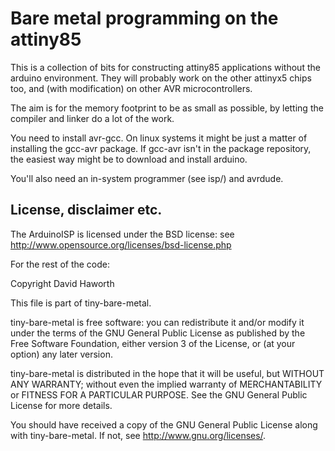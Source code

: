 # Bare metal programming on the attiny85

This is a collection of bits for constructing attiny85 applications without the arduino environment.
They will probably work on the other attinyx5 chips too, and (with modification) on other AVR
microcontrollers.

The aim is for the memory footprint to be as small as possible, by letting the compiler
and linker do a lot of the work.

You need to install avr-gcc. On linux systems it might be just a matter of installing the gcc-avr package.
If gcc-avr isn't in the package repository, the easiest way might be to download and install arduino.

You'll also need an in-system programmer (see isp/) and avrdude.

## License, disclaimer etc.

The ArduinoISP is licensed under the BSD license: see http://www.opensource.org/licenses/bsd-license.php

For the rest of the code:

Copyright David Haworth

This file is part of tiny-bare-metal.

tiny-bare-metal is free software: you can redistribute it and/or modify
it under the terms of the GNU General Public License as published by
the Free Software Foundation, either version 3 of the License, or
(at your option) any later version.

tiny-bare-metal is distributed in the hope that it will be useful,
but WITHOUT ANY WARRANTY; without even the implied warranty of
MERCHANTABILITY or FITNESS FOR A PARTICULAR PURPOSE.  See the
GNU General Public License for more details.

You should have received a copy of the GNU General Public License
along with tiny-bare-metal.  If not, see <http://www.gnu.org/licenses/>.

